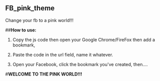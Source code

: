 ## FB_pink_theme
Change your fb to a pink world!!!


##**How to use:**

1. Copy the js code then open your Google Chrome/FireFox then add a bookmark,

2. Paste the code in the url field, name it whatever.

3. Open your Facebook, click the bookmark you've created, then....

#**WELCOME TO THE PINK WORLD!!!**
